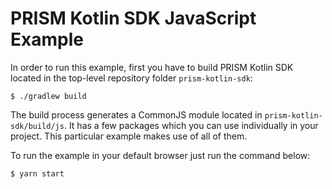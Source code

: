 # PRISM Kotlin SDK JavaScript Example
In order to run this example, first you have to build PRISM Kotlin SDK located in the top-level repository folder `prism-kotlin-sdk`:
```
$ ./gradlew build
```

The build process generates a CommonJS module located in `prism-kotlin-sdk/build/js`. It has a few packages which you can use individually in your project. This particular example makes use of all of them.

To run the example in your default browser just run the command below:

```
$ yarn start
```

